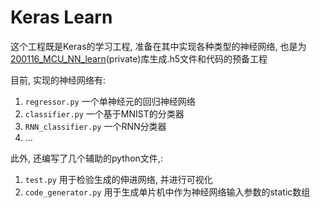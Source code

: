 # Keras Learn
这个工程既是Keras的学习工程, 准备在其中实现各种类型的神经网络, 也是为[200116_MCU_NN_learn](https://github.com/wangzilinn/200116_MCU_NN_learn)(private)库生成.h5文件和代码的预备工程

目前, 实现的神经网络有:

1. `regressor.py` 一个单神经元的回归神经网络
2. `classifier.py` 一个基于MNIST的分类器
3. `RNN_classifier.py` 一个RNN分类器
4. ...

此外, 还编写了几个辅助的python文件,:

1. `test.py` 用于检验生成的伸进网络, 并进行可视化
2. `code_generator.py` 用于生成单片机中作为神经网络输入参数的static数组

